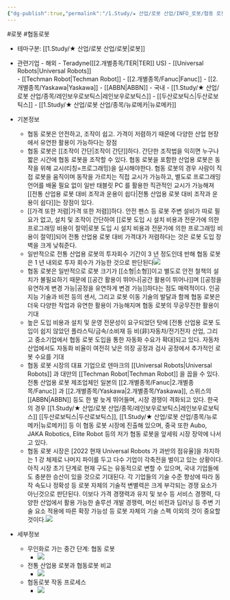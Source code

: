 ```yaml
---
{"dg-publish":true,"permalink":"/1.Study/★ 산업/로봇 산업/INFO_로봇/협동 로봇/","created":"2024-11-20T21:02:28.026+09:00","updated":"2025-06-25T11:16:35.178+09:00"}
---
```


#로봇 #협동로봇


- 테마구분: [[1.Study/★ 산업/로봇 산업/로봇\|로봇]]



- 관련기업
		- 해외
			- Teradyne([[2.개별종목/TER\|TER]] US)
		    - [[Universal Robots\|Universal Robots]]  
		    - [[Techman Robot\|Techman Robot]]
		    - [[2.개별종목/Fanuc\|Fanuc]] 
		    - [[2.개별종목/Yaskawa\|Yaskawa]]
		    - [[ABBN\|ABBN]] 
		 - 국내
		    - [[1.Study/★ 산업/로봇 산업/종목/레인보우로보틱스\|레인보우로보틱스]] 
		    - [[두산로보틱스\|두산로보틱스]]
		    - [[1.Study/★ 산업/로봇 산업/종목/뉴로메카\|뉴로메카]] 


- 기본정보
	- 협동 로봇은 안전하고, 조작이 쉽고. 가격이 저렴하기 때문에 다양한 산업 현장에서 유연한 활용이 가능하다는 장점
	- 협동 로봇은 [[조작이 간단\|조작이 간단]]하다. 간단한 조작법을 익히면 누구나 짧은 시간에 협동 로봇을 조작할 수 있다. 협동 로봇을 포함한 산업용 로봇은 동작을 위해 교시(티칭=프로그래밍)을 실시해야한다. 협동 로봇의 경우 사람이 직접 로봇을 움직이며 동작을 가르치는 직접 교시가 가능하고, 별도로 프로그래밍 언어를 배울 필요 없이 일반 태블릿 PC 를 활용한 직관적인 교시가 가능해져 [[전통 산업용 로봇 대비 조작과 운용이 쉽다\|전통 산업용 로봇 대비 조작과 운용이 쉽다]]는 장점이 있다.
	- [[가격 또한 저렴\|가격 또한 저렴]]하다. 안전 펜스 등 로봇 주변 설비가 따로 필요가 없고, 설치 및 조작이 간단하여 [[로봇 도입 시 설치 비용과 전문가에 의한 프로그래밍 비용이 절약\|로봇 도입 시 설치 비용과 전문가에 의한 프로그래밍 비용이 절약]]되어 전통 산업용 로봇 대비 가격대가 저렴하다는 것은 로봇 도입 장벽을 크게 낮춰준다. 
	- 일반적으로 전통 산업용 로봇의 투자회수 기간이 3 년 정도인데 반해 협동 로봇은 1 년 내외로 투자 회수가 가능한 것으로 판단된다![](https://i.imgur.com/H6JwE17.png)
	- 협동 로봇은 일반적으로 로봇 크기가 [[소형\|소형]]이고 별도로 안전 철책의 설치가 불필요하기 때문에 [[공간 활용이 뛰어나\|공간 활용이 뛰어나]]며 [[공정을 유연하게 변경 가능\|공정을 유연하게 변경 가능]]하다는 점도 매력적이다. 인공지능 기술과 비전 등의 센서, 그리고 로봇 이동 기술의 발달과 함께 협동 로봇은 더욱 다양한 작업과 유연한 활용이 가능해지며 협동 로봇의 무궁무진한 활용이 기대
	- 높은 도입 비용과 설치 및 운영 전문성이 요구되었던 탓에 [전통 산업용 로봇 도입이 쉽지 않았던 플라스틱/금속/소비재 등 비(非)자동차/전기전자 산업, 그리고 중소기업에서 협동 로봇 도입을 통한 자동화 수요가 확대]되고 있다. 자동차 산업에서도 자동화 비율이 여전히 낮은 의장 공정과 검사 공정에서 추가적인 로봇 수요를 기대
	- 협동 로봇 시장의 대표 기업으로 덴마크의 [[Universal Robots\|Universal Robots]] 과 대만의 [[Techman Robot\|Techman Robot]] 을 꼽을 수 있다. 전통 산업용 로봇 제조업체인 일본의 [[2.개별종목/Fanuc\|2.개별종목/Fanuc]] 과 [[2.개별종목/Yaskawa\|2.개별종목/Yaskawa]], 스위스의 [[ABBN\|ABBN]] 등도 한 발 늦게 뛰어들며, 시장 경쟁이 격화되고 있다. 한국의 경우 [[1.Study/★ 산업/로봇 산업/종목/레인보우로보틱스\|레인보우로보틱스]] [[두산로보틱스\|두산로보틱스]], [[1.Study/★ 산업/로봇 산업/종목/뉴로메카\|뉴로메카]] 등 이 협동 로봇 시장에 진출해 있으며, 중국 또한 Aubo, JAKA Robotics, Elite Robot 등의 저가 협동 로봇을 앞세워 시장 장악에 나서고 있다.
	- 협동 로봇 시장은 [2022 현재 Universal Robots 가 과반의 점유율]을 차지하는 1 강 체제로 나머지 파이를 두고 다수 기업이 각축전을 벌이고 있는 상황이다. 아직 시장 초기 단계로 현재 구도는 유동적으로 변할 수 있으며, 국내 기업들에도 충분한 승산이 있을 것으로 기대된다. 각 기업들의 기술 수준 향상에 따라 동작 속도나 정확성 등 로봇 자체의 기술적 변별력은 크게 부각되는 경쟁 요소가 아닌것으로 판단된다. 이보다 가격 경쟁력과 유지 및 보수 등 서비스 경쟁력, 다양한 산업에서 활용 가능한 솔루션 개발 경쟁력, 머신 비전과 딥러닝 등 주변 기술 요소 적용에 따른 확장 가능성 등 로봇 자체의 기술 스펙 이외의 것이 중요할 것이다.![](https://i.imgur.com/WJsvlv9.png)




- 세부정보
	- 무인화로 가는 중간 단계: 협동 로봇 
		- ![](https://i.imgur.com/UgVpDHp.png)
	- 전통 산업용 로봇과 협동로봇 비교
		- ![](https://i.imgur.com/6P2nHk4.png)
	- 협동로봇 작동 프로세스
		- ![](https://i.imgur.com/UVMDd3W.png)

